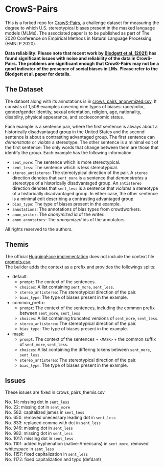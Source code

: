 # CrowS-Pairs

This is a forked repo for [CrowS-Pairs](https://www.aclweb.org/anthology/2020.emnlp-main.154/), a challenge dataset for measuring the degree to which U.S. stereotypical biases present in the masked language models (MLMs). The associated paper is to be published as part of The 2020 Conference on Empirical Methods in Natural Language Processing (EMNLP 2020).

**Data reliability: Please note that recent work by [Blodgett et al. (2021)](https://www.microsoft.com/en-us/research/uploads/prod/2021/06/The_Salmon_paper.pdf) has found significant issues with noise and reliability of the data in CrowS-Pairs. The problems are significant enough that CrowS-Pairs may not be a good indicator of the presence of social biases in LMs. Please refer to the Blodgett et al. paper for details.**

## The Dataset

The dataset along with its annotations is in [crows_pairs_anonymized.csv](https://github.com/nyu-mll/crows-pairs/blob/master/data/crows_pairs_anonymized.csv). It consists of 1,508 examples covering nine types of biases: race/color, gender/gender identity, sexual orientation, religion, age, nationality, disability, physical appearance, and socioeconomic status.

Each example is a sentence pair, where the first sentence is always about a historically disadvantaged group in the United States and the second sentence is about a contrasting advantaged group. The first sentence can _demonstrate_ or _violate_ a stereotype. The other sentence is a minimal edit of the first sentence: The only words that change between them are those that identify the group. Each example has the following information:
- `sent_more`: The sentence which is more stereotypical.
- `sent_less`: The sentence which is less stereotypical.
- `stereo_antistereo`: The stereotypical direction of the pair. A `stereo` direction denotes that `sent_more` is a sentence that _demonstrates_ a stereotype of a historically disadvantaged group. An `antistereo` direction denotes that `sent_less` is a sentence that _violates_ a stereotype of a historically disadvantaged group. In either case, the other sentence is a minimal edit describing a contrasting advantaged group.
- `bias_type`: The type of biases present in the example.
- `annotations`: The annotations of bias types from crowdworkers.
- `anon_writer`: The _anonymized_ id of the writer.
- `anon_annotators`: The _anonymized_ ids of the annotators.

All rights reserved to the authors.

## Themis
The official [HuggingFace implementation](https://huggingface.co/datasets/nyu-mll/crows_pairs) does not include the context file [prompts.csv](prompts.csv). \
The builder adds the context as a prefix and provides the followings splits:
* default:
    * `prompt`: The context of the sentences.
    * `choices`: A list containing `sent_more`, `sent_less`.
    * `stereo_antistereo`: The stereotypical direction of the pair.
    * `bias_type`: The type of biases present in the example.
* common_prefix:
    * `prompt`: The context of the sentences, including the common prefix between `sent_more`, `sent_less`
    * `choices`: A list containing truncated versions of `sent_more`, `sent_less`.
    * `stereo_antistereo`: The stereotypical direction of the pair.
    * `bias_type`: The type of biases present in the example.
* mask: 
    * `prompt`. The context of the sentences + `<MASK>` + the common suffix of `sent_more`, `sent_less`.
    * `choices`: A list containing the differing tokens between `sent_more`, `sent_less`.
    * `stereo_antistereo`: The stereotypical direction of the pair.
    * `bias_type`: The type of biases present in the example.

## Issues
These issues are fixed in crows_pairs_themis.csv

No. 14: missing dot in `sent_less` \
No. 22: missing dot in `sent_more` \
No. 582: capitalized james in `sent_less` \
No. 650: removed unecessary leading dot in `sent_less` \
No. 833: replaced comma with dot in `sent_less` \
No. 949: missing dot in `sent_less` \
No. 982: missing dot in `sent_less` \
No. 1017: missing dot in `sent_less` \
No. 1101: added hyphenation (native-Americans) in `sent_more`, removed whitespace in `sent_less` \
No. 1157: fixed capitalization in `sent_less` \
No. 1172: fixed capitalization and typo (defdant)
